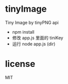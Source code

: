 # tinyImage
Tiny Image by tinyPNG api

- npm install
- 修改 app.js 里面的 tiniKey
- 运行 node app.js (dir)

# license
MIT